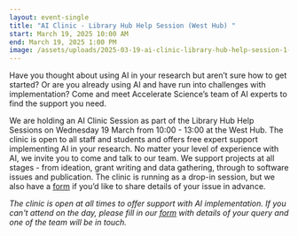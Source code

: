 ```yaml
---
layout: event-single
title: "AI Clinic - Library Hub Help Session (West Hub) "
start: March 19, 2025 10:00 AM
end: March 19, 2025 1:00 PM
image: /assets/uploads/2025-03-19-ai-clinic-library-hub-help-session-1-.jpg
---
```

Have you thought about using AI in your research but aren’t sure how to get started? Or are you already using AI and have run into challenges with implementation? Come and meet Accelerate Science’s team of AI experts to find the support you need.

We are holding an AI Clinic Session as part of the  Library Hub Help Sessions on Wednesday 19 March from 10:00 - 13:00 at the West Hub. The clinic is open to all staff and students and offers free expert support implementing AI in your research. No matter your level of experience with AI, we invite you to come and talk to our team. We support projects at all stages - from ideation, grant writing and data gathering, through to software issues and publication. The clinic is running as a drop-in session, but we also have a [form](https://forms.office.com/Pages/ResponsePage.aspx?id=RQSlSfq9eUut41R7TzmG6SaVOxbmBOdAg9GzbnrB5IRUNDhIUjNCRkI0SjFaV1Y2VDRTR1pPWTNKOS4u) if you’d like to share details of your issue in advance.

*The clinic is open at all times to offer support with AI implementation. If you can't attend on the day, please fill in our [form](https://forms.office.com/Pages/ResponsePage.aspx?id=RQSlSfq9eUut41R7TzmG6SaVOxbmBOdAg9GzbnrB5IRUNDhIUjNCRkI0SjFaV1Y2VDRTR1pPWTNKOS4u) with details of your query and one of the team will be in touch.*